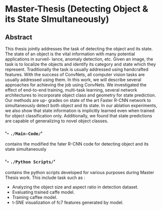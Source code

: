 # Master-Thesis (Detecting Object &amp; its State SImultaneously)

## Abstract
This thesis jointly addresses the task of detecting the object and its state. The state
of an object is the vital information with many potential applications in surveil-
lance, anomaly detection, etc. Given an image, the task is to localize the objects
and identify its category and state which they represent. Traditionally the task
is usually addressed using handcrafted features. With the success of ConvNets,
all computer vision tasks are usually addressed using them. In this work, we will
describe several approaches for achieving the job using ConvNets. We investigated
the effect of end-to-end training, multi-task learning, several network architectures
to incorporate object class and geometry for state prediction. Our methods are up-
grades on state of the art Faster R-CNN network to simultaneously
detect both object and its state. In our ablation experiments, we also show that
state information is implicitly learned even when trained for object classification
only. Additionally, we found that state predictions are capable of generalizing to
novel object classes.

### '- `./Main-Code/`'
contains the modified the fater R-CNN code for detecting object and its state simultaneously

### '- `./Python Scripts/`'
contains the python scripts developed for various purposes during Master Thesis work. This include task such as :
- Analyzing the object size and aspect ratio in detection dataset.
- Evaluating trained caffe model.
- Training caffee model.
- t-SNE visualization of fc7 features generated by model.
